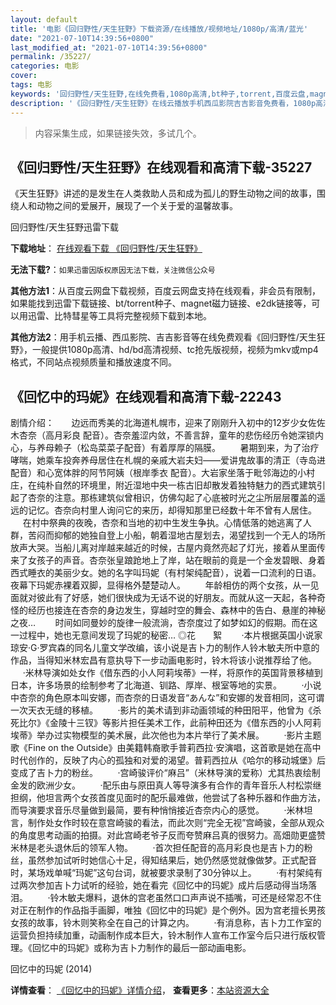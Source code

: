 ```yaml
---
layout: default
title: '电影《回归野性/天生狂野》下载资源/在线播放/视频地址/1080p/高清/蓝光'
date: "2021-07-10T14:39:56+0800"
last_modified_at: "2021-07-10T14:39:56+0800"
permalink: /35227/
categories: 电影
cover:
tags: 电影
keywords: '回归野性/天生狂野,在线免费看,1080p高清,bt种子,torrent,百度云盘,magnet,磁力链,迅雷下载资源'
description: '《回归野性/天生狂野》在线云播放手机西瓜影院吉吉影音免费看，1080p高清bd/hd未删减完整版和tc抢先枪版，mkv/mp4格式，附带bt/torrent种子、magnet/磁力链、百度云盘、网盘资源迅雷下载链接'
---
```


>内容采集生成，如果链接失效，多试几个。


## 《回归野性/天生狂野》在线观看和高清下载-35227

《天生狂野》讲述的是发生在人类救助人员和成为孤儿的野生动物之间的故事，围绕人和动物之间的爱展开，展现了一个关于爱的温馨故事。


回归野性/天生狂野迅雷下载

**下载地址**： [在线观看下载 《回归野性/天生狂野》](https://www.993dy.com//vod-detail-id-13764.html) 


**无法下载?**：`如果迅雷因版权原因无法下载，关注微信公众号 `

**其他方法1**：从百度云网盘下载视频，百度云网盘支持在线观看，非会员有限制，如果能找到迅雷下载链接、bt/torrent种子、magnet磁力链接、e2dk链接等，可以用迅雷、比特彗星等工具将完整视频下载到本地。

**其他方法2**：用手机云播、西瓜影院、吉吉影音等在线免费观看《回归野性/天生狂野》，一般提供1080p高清、hd/bd高清视频、tc抢先版视频，视频为mkv或mp4格式，不同站点视频质量和播放速度不同。


## 《回忆中的玛妮》在线观看和高清下载-22243

剧情介绍：       边远而秀美的北海道札幌市，迎来了刚刚升入初中的12岁少女佐佐木杏奈（高月彩良 配音）。杏奈羞涩内敛，不善言辞，童年的悲伤经历令她深锁内心，与养母赖子（松岛菜菜子配音）有着厚厚的隔膜。          暑期到来，为了治疗哮喘，她乘车投奔养母居住在札幌的亲戚大岩夫妇——爱讲鬼故事的清正（寺岛进配音）和心宽体胖的阿节阿姨（根岸季衣 配音）。大岩家坐落于毗邻海边的小村庄，在纯朴自然的环境里，附近湿地中央一栋古旧却散发着独特魅力的西式建筑引起了杏奈的注意。那栋建筑似曾相识，仿佛勾起了心底被时光之尘所层层覆盖的遥远的记忆。杏奈向村里人询问它的来历，却得知那里已经数十年不曾有人居住。          在村中祭典的夜晚，杏奈和当地的初中生发生争执。心情低落的她逃离了人群，苦闷而抑郁的她独自登上小船，朝着湿地古屋划去，渴望找到一个无人的场所放声大哭。当船儿离对岸越来越近的时候，古屋内竟然亮起了灯光，接着从里面传来了女孩子的声音。杏奈张皇踉跄地上了岸，站在眼前的竟是一个金发碧眼、身着西式睡衣的美丽少女。她的名字叫玛妮（有村架纯配音），说着一口流利的日语。夜幕下玛妮赤裸着双脚，显得格外楚楚动人。          年龄相仿的两个女孩，从一见面就对彼此有了好感，她们很快成为无话不说的好朋友。而就从这一天起，各种奇怪的经历也接连在杏奈的身边发生，穿越时空的舞会、森林中的告白、悬崖的神秘之夜…          时间如同曼妙的旋律一般流淌，杏奈度过了如梦如幻的假期。而在这一过程中，她也无意间发现了玛妮的秘密…   ◎花　　絮          ·本片根据英国小说家琼安·G·罗宾森的同名儿童文学改编，该小说是吉卜力的制作人铃木敏夫所中意的作品，当得知米林宏昌有意执导下一步动画电影时，铃木将该小说推荐给了他。          ·米林导演如处女作《借东西的小人阿莉埃蒂》一样，将原作的英国背景移植到日本，许多场景的绘制参考了北海道、钏路、厚岸、根室等地的实景。          ·小说中杏奈的角色原本叫安娜，而杏奈的日语发音“あんな”和安娜的发音相同，这可谓一次天衣无缝的移植。          ·影片的美术请到非动画领域的种田阳平，他曾为《杀死比尔》《金陵十三钗》等影片担任美术工作，此前种田还为《借东西的小人阿莉埃蒂》举办过实物模型的美术展，此次他也为本片举行了美术展。          ·影片主题歌《Fine on the Outside》由美籍韩裔歌手普莉西拉·安演唱，这首歌是她在高中时代创作的，反映了内心的孤独和对爱的渴望。普莉西拉从《哈尔的移动城堡》后变成了吉卜力的粉丝。          ·宫崎骏评价“麻吕”（米林导演的爱称）尤其热衷绘制金发的欧洲少女。          ·配乐由与原田真人等导演多有合作的青年音乐人村松崇继担纲，他坦言两个女孩首度见面时的配乐最难做，他尝试了各种乐器和作曲方法，而导演要求音乐尽量做到最简，要有种悄悄接近杏奈内心的感觉。          ·米林坦言，制作处女作时较在意宫崎骏的看法，而此次则“完全无视”宫崎骏，全部从观众的角度思考动画的拍摄。对此宫崎老爷子反而夸赞麻吕真的很努力。高畑勋更盛赞米林是老头退休后的领军人物。          ·首次担任配音的高月彩良也是吉卜力的粉丝，虽然参加试听时她信心十足，得知结果后，她仍然感觉就像做梦。正式配音时，某场戏单喊“玛妮”这句台词，就被要求录制了30分钟以上。          ·有村架纯有过两次参加吉卜力试听的经验，她在看完《回忆中的玛妮》成片后感动得当场落泪。          ·铃木敏夫爆料，退休的宫老虽然口口声声说不插嘴，可还是经常忍不住对正在制作的作品指手画脚，唯独《回忆中的玛妮》是个例外。因为宫老擅长男孩女孩的故事，铃木则笑称全在自己的计算之内。          ·有消息称，吉卜力工作室的运营负担持续加重，动画制作成本巨大，铃木制作人宣布工作室今后只进行版权管理。《回忆中的玛妮》或称为吉卜力制作的最后一部动画电影。


回忆中的玛妮 (2014)

**详情查看**： [《回忆中的玛妮》详情介绍](/movie/22243/)， **查看更多**：[本站资源大全](/movie/t/all/)

